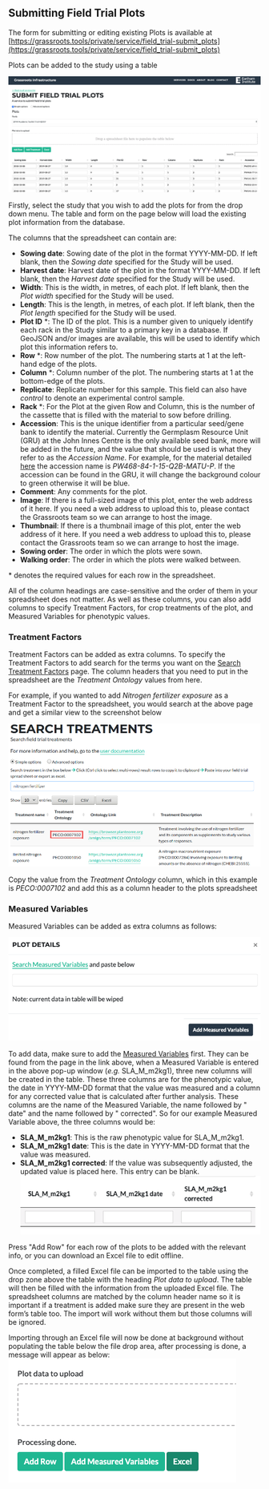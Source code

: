 ## Submitting Field Trial Plots

The form for submitting or editing existing Plots is available at  [https://grassroots.tools/private/service/field_trial-submit_plots](https://grassroots.tools/private/service/field_trial-submit_plots)

Plots can be added to the study using a table

![The form for submitting field trial plots](images/Image_2.png)

Firstly, select the study that you wish to add the plots for from the drop down menu. The table and form on the page below will load the existing plot information from the database.


The columns that the spreadsheet can contain are:

 * **Sowing date**: Sowing date of the plot in the format YYYY-MM-DD. If left blank, then the *Sowing date* specified for the Study will be used.
 * **Harvest date**: Harvest date of the plot in the format YYYY-MM-DD. If left blank, then the *Harvest date* specified for the Study will be used.
 * **Width**: This is the width, in metres, of each plot. If left blank, then the *Plot width* specified for the Study will be used.
 * **Length**: This is the length, in metres, of each plot. If left blank, then the *Plot length* specified for the Study will be used.
 * **Plot ID** *: The ID of the plot. This is a number given to uniquely identify each rack in the Study similar to a primary key in a database.
	If GeoJSON and/or images are available, this will be used to identify which plot this information refers to.
 * **Row** *: Row number of the plot. The numbering starts at 1 at the left-hand edge of the plots.
 * **Column** *: Column number of the plot. The numbering starts at 1 at the bottom-edge of the plots.
 * **Replicate**: Replicate number for this sample. This field can also have *control* to denote an experimental control sample.
 * **Rack** *: For the Plot at the given Row and Column, this is the number of the cassette that is filled with the material to sow before drilling.
 * **Accession**: This is the unique identifier from a particular seed/gene bank to identify the material. Currently the Germplasm Resource Unit (GRU) at the John Innes Centre is the only available seed bank, more will be added in the future, and the value that should be used is what they refer to as the *Accession Name*. For example, for the material detailed [here](https://www.seedstor.ac.uk/search-infoaccession.php?idPlant=39145) the accession name is *PW468-84-1-15-Q2B-MATU-P*. If the accession can be found in the GRU, it will change the background colour to green otherwise it will be blue.
 * **Comment**: Any comments for the plot.
 * **Image**: If there is a full-sized image of this plot, enter the web address of it here. If you need a web address to upload this to, please contact the Grassroots team so we can arrange to host the image.
 * **Thumbnail**: If there is a thumbnail image of this plot, enter the web address of it here. If you need a web address to upload this to, please contact the Grassroots team so we can arrange to host the image.
 * **Sowing order**: The order in which the plots were sown.
 * **Walking order**: The order in which the plots were walked between.

\* denotes the required values for each row in the spreadsheet.

All of the column headings are case-sensitive and the order of them in your spreadsheet does not matter. As well as these columns, you can also add columns to specify Treatment Factors, for crop treatments of the plot, and Measured Variables for phenotypic values.

### Treatment Factors

Treatment Factors can be added as extra columns. To specify the Treatment Factors to add search for the terms you want on the [Search Treatment Factors](https://grassroots.tools/docs/user/services/field_trial/search_treatments.md) page. The column headers that you need to put in the spreadsheet are the *Treatment Ontology* values from here.

For example, if you wanted to add *Nitrogen fertilizer exposure* as a Treatment Factor to the spreadsheet, you would search at the above page and get a similar view to the screenshot below

![Search for a Treatment](images/search_treatments_1.png)

Copy the value from the *Treatment Ontology* column, which in this example is *PECO:0007102* and add this as a column header to the plots spreadsheet

### Measured Variables

Measured Variables can be added as extra columns as follows:

![Add Measured Variables dialogue](images/Image_3.png)


To add data, make sure to add the [Measured Variables](https://grassroots.tools/public/service/field_trial-search_measured_variables)
 first. They can be found
            from the page in the link above, when a Measured Variable is entered in the above pop-up window (*e.g.*
            SLA_M_m2kg1), three new columns will be created in the table. These three columns are for the phenotypic
            value, the date in YYYY-MM-DD format that the value was measured and a column for any corrected value that
            is calculated after further analysis. These columns are the name of the Measured Variable, the name followed
            by " date" and the name followed by " corrected". So for our example Measured Variable above, the three
            columns would be:

- **SLA_M_m2kg1**: This is the raw phenotypic value for SLA_M_m2kg1.
- **SLA_M_m2kg1 date**: This is the date in YYYY-MM-DD format that the value was measured.
- **SLA_M_m2kg1 corrected**: If the value was subsequently adjusted, the updated value is
                placed here. This entry can be blank.
![New columns](images/Image_4.png)

Press "Add Row" for each row of the plots to be added with the relevant info, or you can download an Excel file to edit offline.


Once completed, a filled Excel file can be imported to the table using the drop zone above the table with the
            heading *Plot data to upload*. The table will then be filled with the information from the uploaded
            Excel file. The spreadsheet columns are matched by the column header name so it is important if a treatment
            is added make sure they are present in the web form’s table too. The import will work without them but those
            columns will be ignored.

Importing through an Excel file will now be done at background without populating the table below the file drop area, after processing is done, a message will appear as below:
![New columns](images/plot_excel_import.png)
